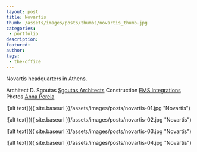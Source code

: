 ```yaml
---
layout: post
title: Novartis
thumb: /assets/images/posts/thumbs/novartis_thumb.jpg
categories:
 - portfolio
description:
featured:
author: 
tags: 
 - the-office
---
```


Novartis headquarters in Athens.

<p class="credits">
    <span class="title">Architect</span>
        <span class="contributor">D. Sgoutas</span>
        <span class="contributor"><a href="(http://www.sgoutas.com/">Sgoutas Architects</a></span>
    <span class="title">Construction</span>
        <span class="contributor"><a href="http://www.ems-i.gr/">EMS Integrations</a></span>
    <span class="title">Photos</span>
        <span class="contributor"><a href="https://www.behance.net/annaperela">Anna Perela</a></span>
</p>

![alt text]({{ site.baseurl }}/assets/images/posts/novartis-01.jpg "Novartis")

![alt text]({{ site.baseurl }}/assets/images/posts/novartis-02.jpg "Novartis")

![alt text]({{ site.baseurl }}/assets/images/posts/novartis-03.jpg "Novartis")

![alt text]({{ site.baseurl }}/assets/images/posts/novartis-04.jpg "Novartis")
